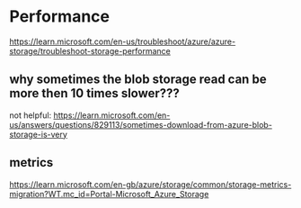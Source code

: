 # Performance

https://learn.microsoft.com/en-us/troubleshoot/azure/azure-storage/troubleshoot-storage-performance

## why sometimes the blob storage read can be more then 10 times slower???
not helpful: https://learn.microsoft.com/en-us/answers/questions/829113/sometimes-download-from-azure-blob-storage-is-very

## metrics
https://learn.microsoft.com/en-gb/azure/storage/common/storage-metrics-migration?WT.mc_id=Portal-Microsoft_Azure_Storage
